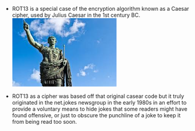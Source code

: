 - ROT13 is a special case of the encryption algorithm known as a Caesar cipher, used by Julius Caesar in the 1st century BC.
![Caesar](Caesar.jpg)

- ROT13 as a cipher was based off that original casear code but it truly originated in the net.jokes newsgroup in the early 1980s
in an effort to provide a voluntary means to hide jokes that some readers might have found offensive, or just to obscure the punchline of a joke to keep it from being read too soon.
